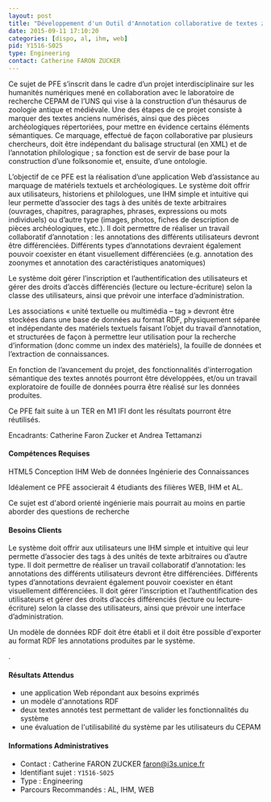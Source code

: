 ```yaml
---
layout: post
title: "Développement d'un Outil d'Annotation collaborative de textes zoologiques"
date: 2015-09-11 17:10:20
categories: [dispo, al, ihm, web]
pid: Y1516-S025
type: Engineering
contact: Catherine FARON ZUCKER
---
```

       
Ce sujet de PFE s’inscrit dans le cadre d’un projet interdisciplinaire sur les humanités numériques mené en collaboration avec le laboratoire de recherche CEPAM de l’UNS qui vise à la construction d’un thésaurus de zoologie antique et médiévale. Une des étapes de ce projet consiste à marquer des textes anciens numérisés, ainsi que des pièces archéologiques répertoriées, pour mettre en évidence certains éléments sémantiques. Ce marquage, effectué de façon collaborative par plusieurs chercheurs, doit être indépendant du balisage structural (en XML) et de l’annotation philologique ; sa fonction est de servir de base pour la construction d’une folksonomie et, ensuite, d’une ontologie.

L’objectif de ce PFE est la réalisation d’une application Web d’assistance au marquage de matériels textuels et archéologiques. Le système doit offrir aux utilisateurs, historiens et philologues, une IHM simple et intuitive qui leur permette d’associer des tags à des unités de texte arbitraires (ouvrages, chapitres, paragraphes, phrases, expressions ou mots individuels) ou d’autre type (images, photos, fiches de description de pièces archéologiques, etc.).
Il doit permettre de réaliser un travail collaboratif d’annotation : les annotations des différents utilisateurs devront être différenciées. Différents types d’annotations devraient également pouvoir coexister en étant visuellement différenciées (e.g. annotation des zoonymes et annotation des caractéristiques anatomiques)

Le système doit gérer l’inscription et l’authentification des utilisateurs et gérer des droits d’accès différenciés (lecture ou lecture-écriture) selon la classe des utilisateurs, ainsi que prévoir une interface d’administration.

Les associations « unité textuelle ou multimédia – tag » devront être stockées dans une base de données au format RDF, physiquement séparée et indépendante des matériels textuels faisant l’objet du travail d’annotation, et structurées de façon à permettre leur utilisation pour la recherche d’information (donc comme un index des matériels), la fouille de données et l’extraction de connaissances.

En fonction de l’avancement du projet, des fonctionnalités d'interrogation sémantique des textes annotés pourront être développées, et/ou un travail exploratoire de fouille de données pourra être réalisé sur les données produites.

Ce PFE fait suite à un TER en M1 IFI dont les résultats pourront être réutilisés.

Encadrants: Catherine Faron Zucker et Andrea Tettamanzi

#### Compétences Requises
HTML5
Conception IHM
Web de données
Ingénierie des Connaissances

Idéalement ce PFE associerait 4 étudiants des filières WEB, IHM et AL.

Ce sujet est d'abord orienté ingénierie mais pourrait au moins en partie aborder des questions de recherche


#### Besoins Clients
Le système doit offrir aux utilisateurs une IHM simple et intuitive qui leur permette d’associer des tags à des unités de texte arbitraires ou d’autre type.
Il doit permettre de réaliser un travail collaboratif d’annotation: les annotations des différents utilisateurs devront être différenciées. Différents types d’annotations devraient également pouvoir coexister en étant visuellement différenciées.
Il doit gérer l’inscription et l’authentification des utilisateurs et gérer des droits d’accès différenciés (lecture ou lecture-écriture) selon la classe des utilisateurs, ainsi que prévoir une interface d’administration.

Un modèle de données RDF doit être établi et il doit être possible d'exporter au format RDF les annotations produites par le système.

.

#### Résultats Attendus
- une application Web répondant aux besoins exprimés
- un modèle d'annotations RDF
- deux textes annotés test permettant de valider les fonctionnalités du système
- une évaluation de l'utilisabilité du système par les utilisateurs du CEPAM
     

#### Informations Administratives
  * Contact : Catherine FARON ZUCKER <faron@i3s.unice.fr>
  * Identifiant sujet : `Y1516-S025`
  * Type : Engineering
  * Parcours Recommandés : AL, IHM, WEB
     
